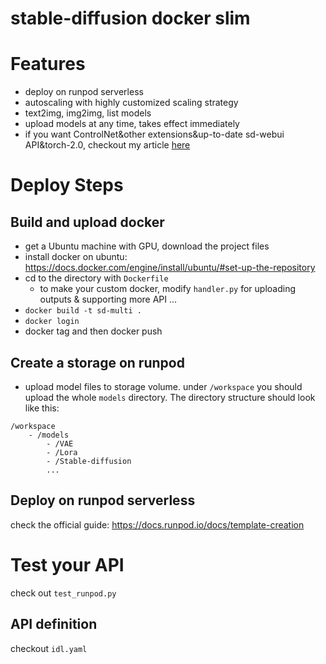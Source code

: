 # stable-diffusion docker slim

# Features

- deploy on runpod serverless
- autoscaling with highly customized scaling strategy
- text2img, img2img, list models
- upload models at any time, takes effect immediately
- if you want ControlNet&other extensions&up-to-date sd-webui API&torch-2.0, checkout my article [here](https://mp.weixin.qq.com/s/qA3Mehdbi9lrszdmc3-0Yw)

# Deploy Steps

## Build and upload docker
- get a Ubuntu machine with GPU, download the project files
- install docker on ubuntu: https://docs.docker.com/engine/install/ubuntu/#set-up-the-repository
- cd to the directory with `Dockerfile`
    - to make your custom docker, modify `handler.py` for uploading outputs & supporting more API ...
- `docker build -t sd-multi .`
- `docker login`
- docker tag and then docker push

## Create a storage on runpod
- upload model files to storage volume. under `/workspace` you should upload the whole `models` directory. The directory structure should look like this:

```
/workspace
    - /models
        - /VAE
        - /Lora
        - /Stable-diffusion
        ...
```

## Deploy on runpod serverless
check the official guide: https://docs.runpod.io/docs/template-creation

# Test your API
check out `test_runpod.py`

## API definition
checkout `idl.yaml`